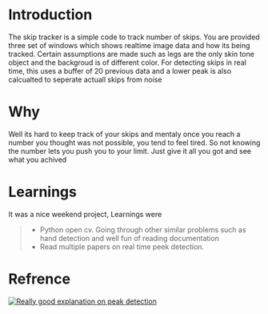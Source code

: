 # Introduction
The skip tracker is a simple code to track number of skips. You are provided three set of windows which shows realtime image data and how its being tracked. Certain assumptions are made such as legs are the only skin tone object and the backgroud is of different color.
For detecting skips in real time, this uses a buffer of 20 previous data and a lower peak is also calcualted to seperate actuall skips from noise  

# Why 
Well its hard to keep track of your skips and mentaly once you reach a number you thought was not possible, you tend to feel tired. So not knowing the number lets you push you to your limit. Just give it all you got and see what you achived


# Learnings
It was a nice weekend project, Learnings were
>- Python open cv. Going through other similar problems such as hand detection and well fun of reading documentation  
>- Read multiple papers on real time peek detection. 

# Refrence
[![Really good explanation on peak detection ]()](
https://stackoverflow.com/questions/22583391/peak-signal-detection-in-realtime-timeseries-data ) 